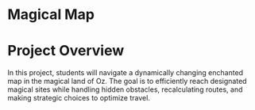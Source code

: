 # Magical Map
# Project Overview
In this project, students will navigate a dynamically changing enchanted map in the magical land of Oz. The goal is to efficiently reach designated magical sites while handling hidden obstacles, recalculating routes, and making strategic choices to optimize travel.
